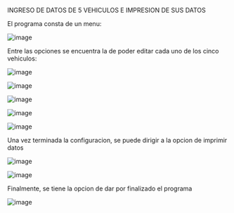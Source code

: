 INGRESO DE DATOS DE 5 VEHICULOS E IMPRESION DE SUS DATOS

El programa consta de un menu:

![image](https://user-images.githubusercontent.com/97325189/202944070-85c86072-acf0-4fb8-81ad-34b4da2d2185.png)

Entre las opciones se encuentra la de poder editar cada uno de los cinco vehiculos:

![image](https://user-images.githubusercontent.com/97325189/202944102-5e4867cf-4afc-4f06-9227-42bd4f8466a9.png)

![image](https://user-images.githubusercontent.com/97325189/202944138-a3aba88a-4e18-4987-a068-3416fc3d77e8.png)

![image](https://user-images.githubusercontent.com/97325189/202944227-28ffac96-e5a3-4a10-9efd-7b6247c3ed52.png)

![image](https://user-images.githubusercontent.com/97325189/202944238-39c40de3-fd14-4a3e-a4b9-1d9c0a2f54ba.png)

![image](https://user-images.githubusercontent.com/97325189/202944247-0dd96c51-d4ce-4bcf-8976-af780b0401b7.png)

Una vez terminada la configuracion, se puede dirigir a la opcion de imprimir datos

![image](https://user-images.githubusercontent.com/97325189/202944338-801a9995-0c9f-4f2b-ad3c-765aa0584f2e.png)

![image](https://user-images.githubusercontent.com/97325189/202944353-5582af32-7338-4a28-b57a-dc8f7bd943de.png)

Finalmente, se tiene la opcion de dar por finalizado el programa

![image](https://user-images.githubusercontent.com/97325189/202944404-7adcf2e7-930f-4e2d-bd5a-047830158454.png)
